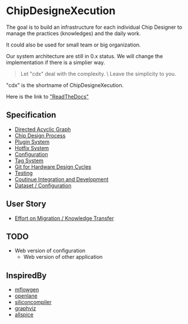 <!--
 * @LastEditors: SteveL
-->
# ChipDesigneXecution

The goal is to build an infrastructure for each individual Chip Designer to manage the practices (knowledges) and the daily work.

It could also be used for small team or big organization.

Our system architecture are still in 0.x status. We will change the implementation if there is a simplier way.

>
> Let "cdx" deal with the complexity. \\
> Leave the simplicity to you.
>
"cdx" is the shortname of ChipDesigneXecution.

Here is the link to ["ReadTheDocs"](https://chipdesignexecution.readthedocs.io/)

## Specification

- [Directed Acyclic Graph](https://github.com/xoit/cdx_doc/blob/main/source/spec/dag.md)
- [Chip Design Process](https://github.com/xoit/cdx_doc/blob/main/source/spec/process.md)
- [Plugin System](https://github.com/xoit/cdx_doc/blob/main/source/spec/plugin.md)
- [Hotfix System](https://github.com/xoit/cdx_doc/blob/main/source/spec/hotfix.md)
- [Configuration](https://github.com/xoit/cdx_doc/blob/main/source/spec/config.md)
- [Tag System](https://github.com/xoit/cdx_doc/blob/main/source/spec/tag.md)
- [Git for Hardware Design Cycles](https://github.com/xoit/cdx_doc/blob/main/source/spec/vcs.md)
- [Testing](https://github.com/xoit/cdx_doc/blob/main/source/spec/test.md)
- [Coutinue Integration and Development](https://github.com/xoit/cdx_doc/blob/main/source/spec/cicd.md)
- [Dataset / Configuration](https://github.com/xoit/cdx_doc/blob/main/source/spec/dataset.md)

## User Story

- [Effort on Migration / Knowledge Transfer](https://github.com/xoit/cdx_doc/blob/main/source/story/effort_on_migration.md)

## TODO

- Web version of configuration
  - Web version of other application

## InspiredBy

- [mflowgen](https://github.com/mflowgen/mflowgen)
- [openlane](https://github.com/The-OpenROAD-Project/OpenLane)
- [siliconcompiler](https://github.com/siliconcompiler/siliconcompiler)
- [graphviz](https://graphviz.org/resources/)
- [allspice](https://www.allspice.io/)

